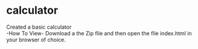 # calculator
Created a basic calculator <br>
-How To View-
Download a the Zip file and then open the file index.html in your browser of choice. 

